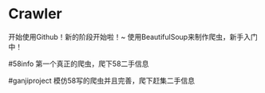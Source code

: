 # Crawler
开始使用Github！新的阶段开始啦！~
使用BeautifulSoup来制作爬虫，新手入门中！

#58info
第一个真正的爬虫，爬下58二手信息

#ganjiproject
模仿58写的爬虫并且完善，爬下赶集二手信息
